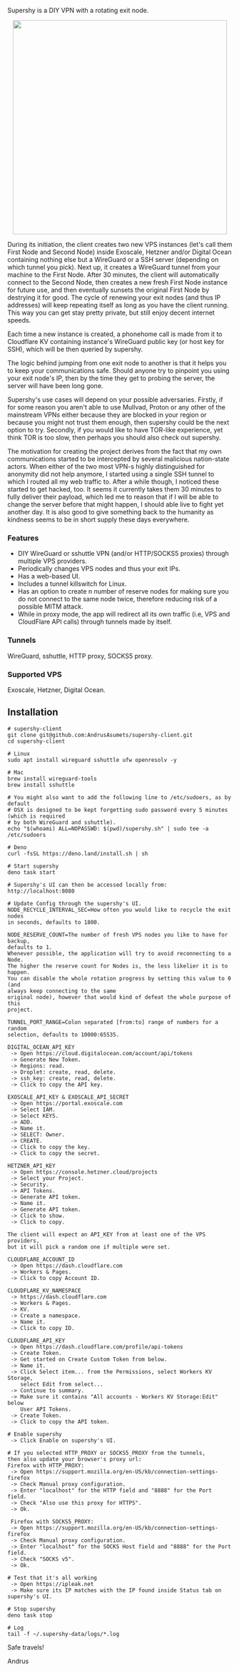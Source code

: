 Supershy is a DIY VPN with a rotating exit node.

<p align="center">
  <img width="480" src="/src/ui/assets/videos/supershy-recording-5.gif">
</p>

During its initiation, the client creates two new VPS instances (let's call them
First Node and Second Node) inside Exoscale, Hetzner and/or Digital Ocean containing
nothing else but a WireGuard or a SSH server (depending on which tunnel you pick).
Next up, it creates a WireGuard tunnel from your machine to the First Node.
After 30 minutes, the client will automatically connect to the Second Node, then 
creates a new fresh First Node instance for future use, and then eventually 
sunsets the original First Node by destrying it for good. The cycle of renewing 
your exit nodes (and thus IP addresses) will keep repeating itself as long as you 
have the client running. This way you can get stay pretty private, but still 
enjoy decent internet speeds.

Each time a new instance is created, a phonehome call is made from it to
Cloudflare KV containing instance's WireGuard public key (or host key for SSH), 
which will be then queried by supershy.

The logic behind jumping from one exit node to another is that it helps you to
keep your communications safe. Should anyone try to pinpoint you using your exit
node's IP, then by the time they get to probing the server, the server will have
been long gone.

Supershy's use cases will depend on your possible adversaries. Firstly, if for
some reason you aren't able to use Mullvad, Proton or any other of the mainstream
VPNs either because they are blocked in your region or because you might not
trust them enough, then supershy could be the next option to try. Secondly, if
you would like to have TOR-like experience, yet think TOR is too slow, then
perhaps you should also check out supershy.

The motivation for creating the project derives from the fact that my own
communications started to be intercepted by several malicious nation-state
actors. When either of the two most VPN-s highly distinguished for anonymity did
not help anymore, I started using a single SSH tunnel to which I routed all my
web traffic to. After a while though, I noticed these started to get hacked,
too. It seems it currently takes them 30 minutes to fully deliver their payload,
which led me to reason that if I will be able to change the server before that
might happen, I should able live to fight yet another day. It is also good to
give something back to the humanity as kindness seems to be in short supply
these days everywhere.

### Features
* DIY WireGuard or sshuttle VPN (and/or HTTP/SOCKS5 proxies) through multiple VPS 
providers.
* Periodically changes VPS nodes and thus your exit IPs.
* Has a web-based UI.
* Includes a tunnel killswitch for Linux.
* Has an option to create n number of reserve nodes for making sure you do not
connect to the same node twice, therefore reducing risk of a possible MITM attack.
* While in proxy mode, the app will redirect all its own traffic (i.e, VPS and 
CloudFlare API calls) through tunnels made by itself.

### Tunnels
WireGuard, sshuttle, HTTP proxy, SOCKS5 proxy.

### Supported VPS
Exoscale, Hetzner, Digital Ocean.

## Installation

```
# supershy-client
git clone git@github.com:AndrusAsumets/supershy-client.git
cd supershy-client
```

```
# Linux
sudo apt install wireguard sshuttle ufw openresolv -y

# Mac
brew install wireguard-tools
brew install sshuttle

# You might also want to add the following line to /etc/sudoers, as by default 
# OSX is designed to be kept forgetting sudo password every 5 minutes (which is required
# by both WireGuard and sshuttle).
echo "$(whoami) ALL=NOPASSWD: $(pwd)/supershy.sh" | sudo tee -a /etc/sudoers
```

```
# Deno
curl -fsSL https://deno.land/install.sh | sh
```

```
# Start supershy
deno task start
```

```
# Supershy's UI can then be accessed locally from: http://localhost:8080
```

```
# Update Config through the supershy's UI.
NODE_RECYCLE_INTERVAL_SEC=How often you would like to recycle the exit nodes
in seconds, defaults to 1800.

NODE_RESERVE_COUNT=The number of fresh VPS nodes you like to have for backup,
defaults to 1.
Whenever possible, the application will try to avoid reconnecting to a Node.
The higher the reserve count for Nodes is, the less likelier it is to happen.
You can disable the whole rotation progress by setting this value to 0 (and
always keep connecting to the same 
original node), however that would kind of defeat the whole purpose of this
project.

TUNNEL_PORT_RANGE=Colon separated [from:to] range of numbers for a random
selection, defaults to 10000:65535.

DIGITAL_OCEAN_API_KEY
 -> Open https://cloud.digitalocean.com/account/api/tokens
 -> Generate New Token.
 -> Regions: read.
 -> Droplet: create, read, delete.
 -> ssh_key: create, read, delete.
 -> Click to copy the API key.

EXOSCALE_API_KEY & EXOSCALE_API_SECRET
 -> Open https://portal.exoscale.com
 -> Select IAM.
 -> Select KEYS.
 -> ADD.
 -> Name it.
 -> SELECT: Owner.
 -> CREATE.
 -> Click to copy the key.
 -> Click to copy the secret.

HETZNER_API_KEY
 -> Open https://console.hetzner.cloud/projects
 -> Select your Project.
 -> Security.
 -> API Tokens.
 -> Generate API token.
 -> Name it.
 -> Generate API token.
 -> Click to show.
 -> Click to copy.

The client will expect an API_KEY from at least one of the VPS providers,
but it will pick a random one if multiple were set.

CLOUDFLARE_ACCOUNT_ID
 -> Open https://dash.cloudflare.com
 -> Workers & Pages.
 -> Click to copy Account ID.

CLOUDFLARE_KV_NAMESPACE
 -> https://dash.cloudflare.com
 -> Workers & Pages.
 -> KV.
 -> Create a namespace.
 -> Name it.
 -> Click to copy ID.

CLOUDFLARE_API_KEY
 -> Open https://dash.cloudflare.com/profile/api-tokens
 -> Create Token.
 -> Get started on Create Custom Token from below.
 -> Name it.
 -> Click Select item... from the Permissions, select Workers KV Storage,
    select Edit from select...
 -> Continue to summary.
 -> Make sure it contains "All accounts - Workers KV Storage:Edit" below
    User API Tokens.
 -> Create Token.
 -> Click to copy the API token.
```

```
# Enable supershy
 -> Click Enable on supershy's UI.
```

```
# If you selected HTTP_PROXY or SOCKS5_PROXY from the tunnels,
then also update your browser's proxy url:
Firefox with HTTP_PROXY:
 -> Open https://support.mozilla.org/en-US/kb/connection-settings-firefox
 -> Check Manual proxy configuration. 
 -> Enter "localhost" for the HTTP field and "8888" for the Port field.
 -> Check "Also use this proxy for HTTPS".
 -> Ok.

 Firefox with SOCKS5_PROXY:
 -> Open https://support.mozilla.org/en-US/kb/connection-settings-firefox
 -> Check Manual proxy configuration. 
 -> Enter "localhost" for the SOCKS Host field and "8888" for the Port field.
 -> Check "SOCKS v5".
 -> Ok.
```

```
# Test that it's all working
 -> Open https://ipleak.net
 -> Make sure its IP matches with the IP found inside Status tab on supershy's UI.
```

```
# Stop supershy
deno task stop
```

```
# Log
tail -f ~/.supershy-data/logs/*.log
```

Safe travels!

Andrus
